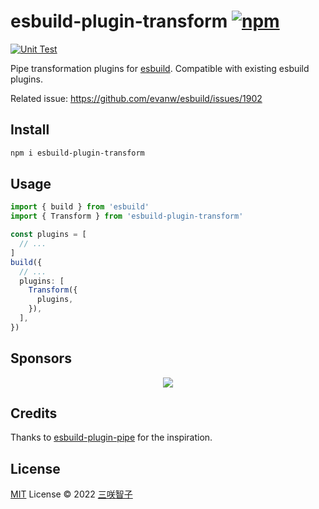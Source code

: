 # esbuild-plugin-transform [![npm](https://img.shields.io/npm/v/esbuild-plugin-transform.svg)](https://npmjs.com/package/esbuild-plugin-transform)

[![Unit Test](https://github.com/sxzz/esbuild-plugin-transform/actions/workflows/unit-test.yml/badge.svg)](https://github.com/sxzz/esbuild-plugin-transform/actions/workflows/unit-test.yml)

Pipe transformation plugins for [esbuild](https://esbuild.github.io/).
Compatible with existing esbuild plugins.

Related issue: https://github.com/evanw/esbuild/issues/1902

## Install

```bash
npm i esbuild-plugin-transform
```

## Usage

```ts
import { build } from 'esbuild'
import { Transform } from 'esbuild-plugin-transform'

const plugins = [
  // ...
]
build({
  // ...
  plugins: [
    Transform({
      plugins,
    }),
  ],
})
```

## Sponsors

<p align="center">
  <a href="https://cdn.jsdelivr.net/gh/sxzz/sponsors/sponsors.svg">
    <img src='https://cdn.jsdelivr.net/gh/sxzz/sponsors/sponsors.svg'/>
  </a>
</p>

## Credits

Thanks to [esbuild-plugin-pipe](https://github.com/nativew/esbuild-plugin-pipe) for the inspiration.

## License

[MIT](./LICENSE) License © 2022 [三咲智子](https://github.com/sxzz)
